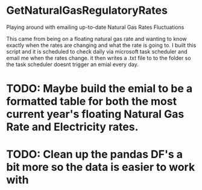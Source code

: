 # GetNaturalGasRegulatoryRates
Playing around with emailing up-to-date Natural Gas Rates Fluctuations

This came from being on a floating natural gas rate and wanting to know exactly when the rates are changing and what the rate is going to. I built this script and it is scheduled to check daily via microsoft task scheduler and email me when the rates change. it then writes a .txt file to to the folder so the task scheduler doesnt trigger an emial every day. 

# TODO: Maybe build the emial to be a formatted table for both the most current year's floating Natural Gas Rate and Electricity rates.
# TODO: Clean up the pandas DF's a bit more so the data is easier to work with
